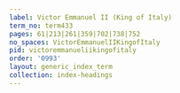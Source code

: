 ```yaml
---
label: Victor Emmanuel II (King of Italy)
term_no: term433
pages: 61|213|261|359|702|738|752
no_spaces: VictorEmmanuelIIKingofItaly
pid: victoremmanueliikingofitaly
order: '0993'
layout: generic_index_term
collection: index-headings
---
```

